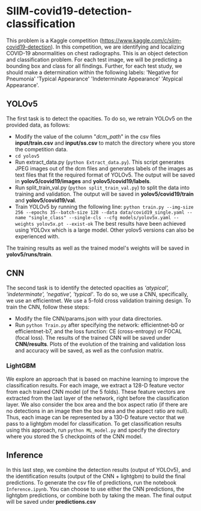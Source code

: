 # SIIM-covid19-detection-classification
This problem is a Kaggle competition (https://www.kaggle.com/c/siim-covid19-detection). In this competition, we are identifying and localizing COVID-19 abnormalities on chest radiographs. This is an object detection and classification problem. For each test image, we will be predicting a bounding box and class for all findings. Further, for each test study, we should make a determination within the following labels: 'Negative for Pneumonia' 'Typical Appearance' 'Indeterminate Appearance' 'Atypical Appearance'.

## YOLOv5
The first task is to detect the opacities. To do so, we retrain YOLOv5 on the provided data, as follows:
* Modify the value of the column "_dcm_path_" in the csv files  **input/train.csv** and **input/ss.csv** to match the directory where you store the competition data.
* `cd yolov5`
* Run extract_data.py (`python Extract_data.py`). This script generates JPEG images out of the dcm files and generates labels of the images as text files that fit the required format of YOLOv5. The output will be saved in **yolov5/covid19/images** and **yolov5/covid19/labels**.
* Run split_train_val.py (`python split_train_val.py`) to split the data into training and validation. The output will be saved in **yolov5/covid19/train** and **yolov5/covid19/val**.
* Train YOLOv5 by running the following line: `python train.py --img-size 256 --epochs 35--batch-size 128 --data data/covid19_single.yaml --name "single_class" --single-cls --cfg models/yolov5x.yaml --weights yolov5x.pt --exist-ok`
The best results have been achieved using YOLOvx which is a large model. Other yolov5 versions can also be experienced with.

The training results as well as the trained model's weights will be saved in **yolov5/runs/train**.

## CNN
The second task is to identify the detected opacities as _'atypical', 'indeterminate', 'negative', 'typical'_. To do so, we use a CNN, specifically, we use an efficientnet. We use a 5-fold cross validation training design. To train the CNN, follow these steps:
* Modify the file CNN/params.json with your data directories.
* Run `python Train.py` after specifying the network: efficientnet-b0 or efficientnet-b7, and the loss function: CE (cross-entropy) or FOCAL (focal loss).
The results of the trained CNN will be saved under **CNN/results**. Plots of the evolution of the training and validation loss and accuracy will be saved, as well as the confusion matrix.

### LightGBM
We explore an approach that is based on machine learning to improve the classification results. For each image, we extract a 128-D feature vector from each trained CNN model (of the 5 folds). These feature vectors are extracted from the last layer of the network, right before the classification layer. We also consider the box area and the box aspect ratio (if there are no detections in an image then the box area and the aspect ratio are null). Thus, each image can be represented by a 130-D feature vector that we pass to a lightgbm model for classification.
To get classification results using this approach, run `python ML_model.py` and specify the directory where you stored the 5 checkpoints of the CNN model.

## Inference
In this last step, we combine the detection results (output of YOLOv5), and the identification results (output of the CNN + lightgbm) to build the final predictions. To generate the csv file of predictions, run the notebook `Inference.ipynb`. You can choose to use either the CNN predictions, the lightgbm predictions, or combine both by taking the mean. The final output will be saved under **predictions.csv**
